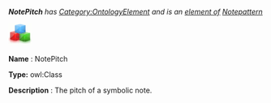 ___NotePitch__ 
 has
 [Category:OntologyElement](../../Category/OntologyElement "Category:OntologyElement") 
 and is an
 [element of](../../Property/ElementOf "Property:ElementOf") 
[Notepattern](../../Submissions/Notepattern "Submissions:Notepattern")_




  





[![Class](../images/thumb/2/27/Class.gif/45px-Class.gif)](../../Image/Class.gif "Class")


__Name__ 
 : NotePitch
 



__Type:__ 
 owl:Class
 



__Description__ 
 : The pitch of a symbolic note.